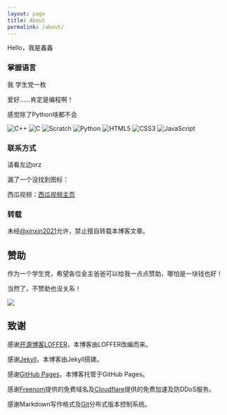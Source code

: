 ```yaml
---
layout: page
title: About
permalink: /about/
---
```


Hello，我是鑫鑫

### 掌握语言

我 学生党一枚

爱好……肯定是编程啊！

感觉除了Python啥都不会

![C++](https://img.shields.io/static/v1?logo=cplusplus&logoColor=white&label=C%2B%2B&message=5%25&color=4e733a&labelColor=4e733a&style=flat-square)
![C](https://img.shields.io/static/v1?logo=c&logoColor=white&label=C&message=1%25&color=153961&labelColor=153961&style=flat-square)
![Scratch](https://img.shields.io/static/v1?logo=scratch&logoColor=white&label=Scratch&message=99%25&color=fbac1b&labelColor=fbac1b&style=flat-square)
![Python](https://img.shields.io/static/v1?logo=python&logoColor=white&label=Python&message=37%25&color=376d9c&labelColor=376d9c&style=flat-square)
![HTML5](https://img.shields.io/static/v1?logo=html5&logoColor=white&label=HTML5&message=25%25&color=f06427&labelColor=f06427&style=flat-square)
![CSS3](https://img.shields.io/static/v1?logo=css3&logoColor=white&label=CSS3&message=15%25&color=1a97d1&labelColor=1a97d1&style=flat-square)
![JavaScript](https://img.shields.io/static/v1?logo=javascript&logoColor=white&label=JavaScript&message=17%25&color=e3a029&labelColor=e3a029&style=flat-square)

### 联系方式

请看左边orz

漏了一个没找到图标：

西瓜视频：[西瓜视频主页](/goto?link=https://www.ixigua.com/home/2454523622734035)

### 转载

未经[@xinxin2021](mailto:blog@xinxin2021.tk)允许，禁止擅自转载本博客文章。

## 赞助

作为一个学生党，希望各位金主爸爸可以给我一点点赞助，哪怕是一块钱也好！

当然了，不赞助也没关系！

![](https://s1.imagehub.cc/images/2022/10/16/wechat-and-alipay.png)

## 致谢

感谢[开源博客LOFFER](/goto?link=https://fromendworld.github.io/LOFFER)，本博客由LOFFER改编而来。

感谢[Jekyll](/goto?link=https://github.com/jekyll/jekyll)，本博客由Jekyll搭建。

感谢[GitHub Pages](/goto?link=https://pages.github.com)，本博客托管于GitHub Pages。

感谢[Freenom](/goto?link=https://freenom.com)提供的免费域名及[Cloudflare](https://cloudflare.com)提供的免费加速及防DDoS服务。

感谢Markdown写作格式及[Git](/goto?link=https://git-scm.com)分布式版本控制系统。
